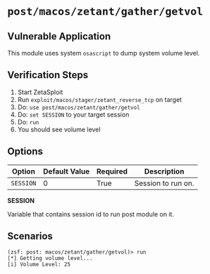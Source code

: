 # `post/macos/zetant/gather/getvol`

## Vulnerable Application

This module uses system `osascript` to dump system volume level.

## Verification Steps

  1. Start ZetaSploit
  2. Run `exploit/macos/stager/zetant_reverse_tcp` on target
  3. Do: `use post/macos/zetant/gather/getvol`
  4. Do: `set SESSION` to your target session
  5. Do: `run`
  6. You should see volume level

## Options

| Option    | Default Value | Required | Description        |
|-----------|---------------|----------|--------------------|
| `SESSION` | 0             | True     | Session to run on. |

**SESSION**

Variable that contains session id to run post module on it.

## Scenarios

```
(zsf: post: macos/zetant/gather/getvol)> run
[*] Getting volume level...
[i] Volume Level: 25
```
